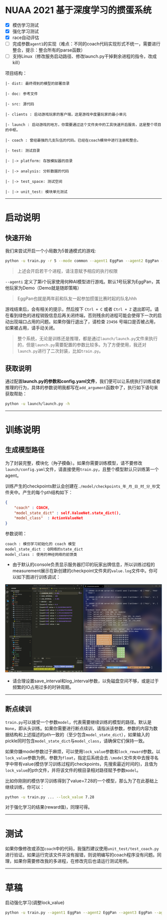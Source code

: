 # NUAA 2021 基于深度学习的掼蛋系统
- [x] 模仿学习测试
- [x] 强化学习测试
- [x] race自动评估
- [ ] 完成参数`agent1`的实现（难点：不同的coach代码实现形式不统一，需要进行整合，提示：整合所有的parse函数）
- [ ] 支持Linux（修改服务启动路径、修改launch.py干掉剩余进程的指令，改成kill）

项目结构：
```
|- dist: 最终得到的模型的部署目录

|- doc: 参考文件

|- src: 源代码

|- clients : 启动游戏玩家的客户端，这是游戏中度量玩家的最小单元

|- launch : 启动游戏的地方，你需要通过这个文件夹中的工具快速开启服务，这是整个项目的中枢。

|- coach : 曾经最强的几支队伍的代码。已经在coach模块中进行注册和整合。

|- test: 测试目录

|- |-> platform: 存放模拟器的目录

|- |-> analysis: 分析数据的代码

|- |-> test_space: 测试空间

|- |-> unit_test: 模块单元测试
```

---
# 启动说明

## 快速开始
我们来尝试开启一个小局数为5普通模式的游戏:

```bash
python -u train.py -r 5 --mode common --agent1 EggPan --agent2 EggPan --agent3 EggPan --agent4 EggPan
```

> 上述会开启若干个进程，请注意赋予相应的执行权限

`--agenti` 定义了第i个玩家使用何种AI模型进行游戏。默认1号玩家为EggPan，其他玩家为Demo（Demo就是随即策略）

> EggPan也就是两年前和队友一起参加掼蛋比赛时起的队名hhh

游戏结束后，会有相关的提示，然后按下 `Ctrl + C` 或者 `Ctrl + Z` 退出即可。请在看到绿色的进程销毁信息后再关闭终端，否则残余的进程可能会使得下一次的启动出现端口占用的问题。如果你强行退出了，请检查 `23456` 号端口是否被占用，如果被占用，请手动关闭。


> 整个系统，无论是训练还是推理，都是通过`launch/launch.py`文件来执行的，但是`launch.py`需要配置的参数比较多。为了方便使用，我还对`launch.py`进行了二次封装，比如`train.py`。

## 获取说明
通过配置**launch.py的参数和config.yaml文件**，我们便可以让系统执行训练或者推理的行为，具体的参数说明我都写在`add_argument`函数中了，执行如下语句来获取帮助：

```bash
python -u launch/launch.py -h
```

---

# 训练说明

## 生成模型路径
为了封装完整，模块化（~~为了摸鱼~~）。如果你需要训练模型，请不要修改`launch/config.yaml`文件，请直接使用`train.py`，且整个模型默认只训练第一个agent。

训练产生的checkpoints默认会创建在`./model/checkpoints_年_月_日_时_分_秒`文件夹中。产生的每个pth结构如下：
```json
{
    "coach" : COACH,
    "model_state_dict" : self.ValueNet.state_dict(),
    "model_class"  : ActionValueNet
}
```

参数说明：
```
coach : 模仿学习初始化的 coach 模型
model_state_dict : Q网络的state_dict
model_class : 使用的神经网络的前馈类
```

- 由于默认的console负责显示服务器打印的玩家出牌信息，所以训练过程的measurement展示在新创建的checkpoint文件夹的`value.log`文件中。你可以如下图进行训练调试：

![](image\log.png)


- 请合理设置save_interval和log_interval参数，以免磁盘空间不够，或是过于频繁的IO占用过多的时钟周期。

---

## 断点续训

`train.py`可以接受一个参数`model`，代表需要继续训练的模型的路径。默认是`None`，即从头训练。如果你需要进行断点续训，请指派该参数，参数的内容为数据结构和上述描述的pth一致的（至少包含`model_state_dict`），如果输入的pickle同时包含`model_state_dict`与`model_class`，请确保它们保持一致。

如果你嫌model参数过于麻烦，可以使用`lock_value`参数和`lock_reward`参数。以`lock_value`参数为例，参数为`float`，指定后系统会去`.\model`文件夹中去搜寻名字中带有value(模仿学习训练过程的checkpoints，先搜索最近时间的)，且值为`lock_value`的pth文件，并将该文件的根目录相对路径赋予参数`model`。

比如你刚刚的模仿学习训练得到了value=7.28的一个模型，那么为了在此基础上继续训练，你可以：
```bash
python -u train.py ... --lock_value 7.28
```

对于强化学习的结果(reward值)，同理可得。

---

# 测试

如果你像修改或添加`coach`中的代码，我强烈建议使用`unit_test/test_coach.py`进行验证。如果运行完该文件并没有报错，则说明编写的coach程序没有问题。同理，如果你需要修改我的多进程，在修改完后也请运行测试用例。


---

# 草稿

启动强化学习(调整lock_value)

```bash
python -u train.py --agent1 EggPan --agent2 EggPan --agent3 EggPan --agent4 EggPan --mode rl --save_interval 2 --log_interval 1 --lock_value 30.033 -r 10
```